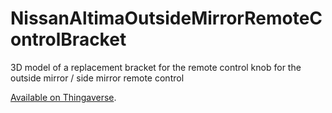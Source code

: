 # NissanAltimaOutsideMirrorRemoteControlBracket
3D model of a replacement bracket for the remote control knob for the outside mirror / side mirror remote control

[Available on Thingaverse](https://www.thingiverse.com/thing:2627285).